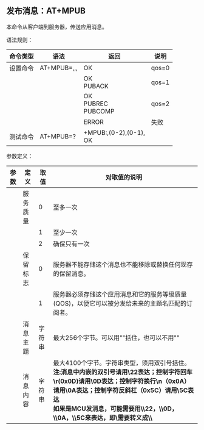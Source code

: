 ## 发布消息：AT+MPUB

本命令从客户端到服务器，传送应用消息。

语法规则：

| 命令类型 | 语法                                     | 返回                                       | 说明  |
| -------- | ---------------------------------------- | ------------------------------------------ | ----- |
| 设置命令 | AT+MPUB=<topic>,<qos>,<retain>,<message> | OK                                         | qos=0 |
|          |                                          | OK <br>PUBACK                              | qos=1 |
|          |                                          | OK <br>PUBREC <br>PUBCOMP                  | qos=2 |
|          |                                          | ERROR                                      | 失败  |
| 测试命令 | AT+MPUB=?                                | +MPUB:<topic>,(0-2),(0-1),<message> <br>OK |       |

 

参数定义：

| 参数      | 定义     | 取值   | 对取值的说明                                                 |
| --------- | -------- | ------ | ------------------------------------------------------------ |
| <qos>     | 服务质量 | 0      | 至多一次                                                     |
|           |          | 1      | 至少一次                                                     |
|           |          | 2      | 确保只有一次                                                 |
| <retain>  | 保留标志 | 0      | 服务器不能存储这个消息也不能移除或替换任何现存的保留消息。   |
|           |          | 1      | 服务器必须存储这个应用消息和它的服务等级质量(QOS)，以便它可以被分发给未来的主题名匹配的订阅者。 |
| <topic>   | 消息主题 | 字符串 | 最大256个字节。可以用""括住，也可以不用""                    |
| <message> | 消息内容 | 字符串 | 最大4100个字节。字符串类型，须用双引号括住。**注:消息中内嵌的双引号请用\22表达；控制字符回车\r(0x0D)请用\0D表达；控制字符换行\n（0x0A）请用\0A表达；控制字符反斜杠（0x5C）请用\5C表达 <br>如果是MCU发消息，可能需要用\\\22，\\\0D，\\\0A，\\\5C来表达，即\需要转义成\\\\** |

